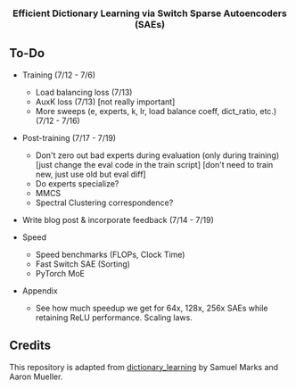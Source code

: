 <h3 align="center">
  Efficient Dictionary Learning via Switch Sparse Autoencoders (SAEs)
</h3>

## To-Do
* Training (7/12 - 7/6)
  - Load balancing loss (7/13)
  - AuxK loss (7/13) [not really important]
  - More sweeps (e, experts, k, lr, load balance coeff, dict_ratio, etc.) (7/12 - 7/16)
* Post-training (7/17 - 7/19)
  - Don't zero out bad experts during evaluation (only during training) [just change the eval code in the train script] [don't need to train new, just use old but eval diff]
  - Do experts specialize?
  - MMCS
  - Spectral Clustering correspondence?
* Write blog post & incorporate feedback (7/14 - 7/19)


* Speed
  - Speed benchmarks (FLOPs, Clock Time)
  - Fast Switch SAE (Sorting)
  - PyTorch MoE
* Appendix
  - See how much speedup we get for 64x, 128x, 256x SAEs while retaining ReLU performance. Scaling laws.


## Credits
This repository is adapted from [dictionary_learning](https://github.com/saprmarks/dictionary_learning) by Samuel Marks and Aaron Mueller.
